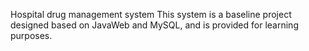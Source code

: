 Hospital drug management system
This system is a baseline project designed based on JavaWeb and MySQL, and is provided for learning purposes.
